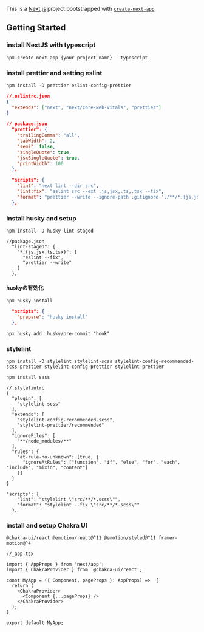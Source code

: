 This is a [Next.js](https://nextjs.org/) project bootstrapped with [`create-next-app`](https://github.com/vercel/next.js/tree/canary/packages/create-next-app).

## Getting Started

### install NextJS with typescript

`npx create-next-app {your project name} --typescript`

### install prettier and setting eslint

`npm install -D prettier eslint-config-prettier`

```eslintrc.json
//.eslintrc.json
{
  "extends": ["next", "next/core-web-vitals", "prettier"]
}
```

```//package.json
// package.json
  "prettier": {
    "trailingComma": "all",
    "tabWidth": 2, 
    "semi": false,
    "singleQuote": true,
    "jsxSingleQuote": true,
    "printWidth": 100 
  },
```

``` package.json
  "scripts": {
    "lint": "next lint --dir src",
    "lint:fix": "eslint src --ext .js,jsx,.ts,.tsx --fix",
    "format": "prettier --write --ignore-path .gitignore './**/*.{js,jsx,ts,tsx,json,css}'"
  },
```

### install husky and setup

`npm install -D husky lint-staged`

```
//package.json
  "lint-staged": {
    "*.{js,jsx,ts,tsx}": [
      "eslint --fix",
      "prettier --write"
    ]
  },
```

#### huskyの有効化
`npx husky install`

```package.json
  "scripts": {
    "prepare": "husky install"
  },
```

`npx husky add .husky/pre-commit "hook"`

### stylelint

`npm install -D stylelint stylelint-scss stylelint-config-recommended-scss prettier stylelint-config-prettier stylelint-prettier`

`npm install sass`

```.stylelintrc
//.stylelintrc
{
  "plugin": [
    "stylelint-scss"
  ],
  "extends": [
    "stylelint-config-recommended-scss",
    "stylelint-prettier/recommended"
  ],
  "ignoreFiles": [
    "**/node_modules/**"
  ],
  "rules": {
    "at-rule-no-unknown": [true, {
      "ignoreAtRules": ["function", "if", "else", "for", "each", "include", "mixin", "content"]
    }]
  }
}
```

```
"scripts": {
    "lint": "stylelint \"src/**/*.scss\"",
    "format": "stylelint --fix \"src/**/*.scss\""
  },
```

### install and setup Chakra UI

`@chakra-ui/react @emotion/react@^11 @emotion/styled@^11 framer-motion@^4`

```_app.tsx
//_app.tsx

import { AppProps } from 'next/app';
import { ChakraProvider } from '@chakra-ui/react';

const MyApp = ({ Component, pageProps }: AppProps) =>  {
  return (
    <ChakraProvider>
      <Component {...pageProps} />
    </ChakraProvider>
  );
}

export default MyApp;
```
